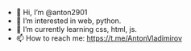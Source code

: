 - 👋 Hi, I’m @anton2901
- 👀 I’m interested in web, python.
- 🌱 I’m currently learning css, html, js.
- 📫 How to reach me: https://t.me/AntonVladimirov

